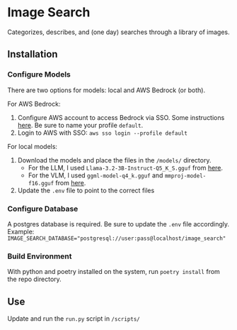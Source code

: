 <h1>Image Search</h1>

Categorizes, describes, and (one day) searches through a library of images.

<h2>Installation</h2>

<h3>Configure Models</h3>

There are two options for models: local and AWS Bedrock (or both).

For AWS Bedrock:
 1. Configure AWS account to access Bedrock via SSO. Some instructions [here](https://docs.aws.amazon.com/cli/latest/userguide/cli-configure-sso.html). Be sure to name your profile `default`.
 2. Login to AWS with SSO: `aws sso login --profile default`

For local models:
 1. Download the models and place the files in the `/models/` directory. 
    - For the LLM, I used `Llama-3.2-3B-Instruct-Q5_K_S.gguf` from [here](https://huggingface.co/bartowski/Llama-3.2-3B-Instruct-GGUF/tree/main).
    - For the VLM, I used `ggml-model-q4_k.gguf` and `mmproj-model-f16.gguf` from [here](https://huggingface.co/mys/ggml_llava-v1.5-7b/tree/main).
 2. Update the `.env` file to point to the correct files

<h3>Configure Database</h3>

A postgres database is required. Be sure to update the `.env` file accordingly. Example: `IMAGE_SEARCH_DATABASE="postgresql://user:pass@localhost/image_search"`

<h3>Build Environment</h3>

With python and poetry installed on the system, run `poetry install` from the repo directory.


<h2>Use</h2>

Update and run the `run.py` script in `/scripts/`
